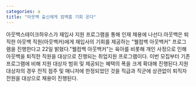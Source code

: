 ```yaml
---
categories: a
title: "아웃백 출신에게 컴백홈 기회 온다"
---
```

아웃백스테이크하우스가 재입사 지원 프로그램을 통해 인재 채용에 나선다.아웃백은 퇴직한 아웃백 직원(아웃백커)에게 재입사의 기회를 제공하는 "웰컴백 아웃백커" 프로그램을 진행한다고 22일 밝혔다."웰컴백 아웃백커"는 육아를 비롯해 개인 사정으로 인해 아웃백을 퇴직한 직원을 대상으로 진행되는 취업지원 프로그램이다. 이번 모집부터 기존 프로그램에 비해 지원 대상자 범위 및 제공되는 혜택의 폭을 크게 확대해 진행된다.지원 대상자의 경우 전직 점주 및 매니저에 한정되었던 것을 직급과 직군에 상관없이 퇴직자 전원을 대상으로 채용이 진행된다.